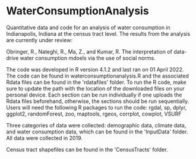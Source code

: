 # WaterConsumptionAnalysis

Quantitative data and code for an analysis of water consumption in Indianapolis, Indiana at the census tract level. The results from the analysis are currently under review:

Obringer, R., Nateghi, R., Ma, Z., and Kumar, R. The interpretation of data-drive water consumption mdoels via the use of social norms.

The code was developed in R version 4.1.2 and last ran on 01 April 2022. The code can be found in waterconsumptionanalysis.R and the associated Rdata files can be found in the 'rdatafiles' folder. To run the R code, make sure to update the path with the location of the downloaded files on your personal device. Each section can be run individually if one uploads the Rdata files beforehand, otherwise, the sections should be run sequentially. Users will need the following R packages to run the code: rgdal, sp, dplyr, ggplot2, randomForest, zoo, maptools, rgeos, corrplot, cowplot, VSURF

Three categories of data were collected: demographic data, climate data, and water consumption data, which can be found in the 'InputData' folder. All data were collected in 2019.

Census tract shapefiles can be found in the 'CensusTracts' folder.
